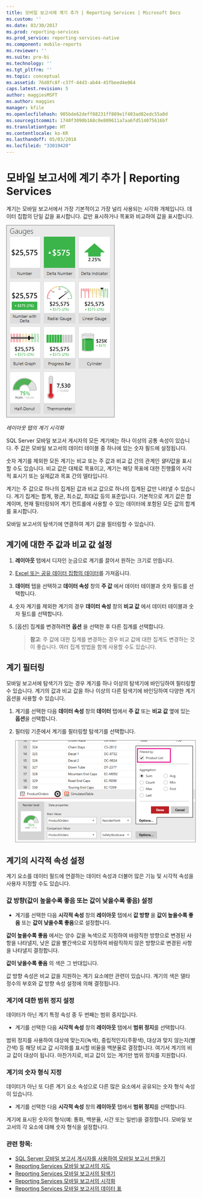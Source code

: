 ```yaml
---
title: 모바일 보고서에 계기 추가 | Reporting Services | Microsoft Docs
ms.custom: ''
ms.date: 03/30/2017
ms.prod: reporting-services
ms.prod_service: reporting-services-native
ms.component: mobile-reports
ms.reviewer: ''
ms.suite: pro-bi
ms.technology: ''
ms.tgt_pltfrm: ''
ms.topic: conceptual
ms.assetid: 76d8fc8f-c37f-44d3-ab44-45fbeed4e064
caps.latest.revision: 5
author: maggiesMSFT
ms.author: maggies
manager: kfile
ms.openlocfilehash: 985bde62deff88231ff889e1f403ad82edc55a0d
ms.sourcegitcommit: 1740f3090b168c0e809611a7aa6fd514075616bf
ms.translationtype: HT
ms.contentlocale: ko-KR
ms.lasthandoff: 05/03/2018
ms.locfileid: "33019420"
---
```

# <a name="add-gauges-to-mobile-reports--reporting-services"></a>모바일 보고서에 계기 추가 | Reporting Services
계기는 모바일 보고서에서 가장 기본적이고 가장 널리 사용되는 시각화 개체입니다. 데이터 집합의 단일 값을 표시합니다. 값만 표시하거나 목표와 비교하여 값을 표시합니다.

![PBI_SSMRP_Gauges](../../reporting-services/mobile-reports/media/pbi-ssmrp-gauges.png)  
  
*레이아웃 탭의 계기 시각화*  
  
SQL Server 모바일 보고서 게시자의 모든 계기에는 하나 이상의 공통 속성이 있습니다. 주 값은 모바일 보고서의 데이터 테이블 중 하나에 있는 숫자 필드에 설정됩니다.  

숫자 계기를 제외한 모든 계기는 비교 또는 주 값과 비교 값 간의 관계인 *델타*값을 표시할 수도 있습니다. 비교 값은 대체로 목표이고, 계기는 해당 목표에 대한 진행률의 시각적 표시기 또는 실제값과 목표 간의 델타입니다.

계기는 주 값으로 하나의 집계된 값과 비교 값으로 하나의 집계된 값만 나타낼 수 있습니다. 계기 집계는 합계, 평균, 최소값, 최대값 등의 표준입니다. 기본적으로 계기 값은 합계이며, 현재 필터링되어 계기 컨트롤에 사용할 수 있는 데이터에 포함된 모든 값의 합계를 표시합니다. 

모바일 보고서의 탐색기에 연결하여 계기 값을 필터링할 수 있습니다. 

## <a name="set-the-main-and-comparison-values-for-a-gauge"></a>계기에 대한 주 값과 비교 값 설정

1. **레이아웃** 탭에서 디자인 눈금으로 계기를 끌어서 원하는 크기로 만듭니다.

2. [Excel 또는 공유 데이터 집합의 데이터](../../reporting-services/mobile-reports/data-for-reporting-services-mobile-reports.md)를 가져옵니다.

3. **데이터** 탭을 선택하고 **데이터 속성** 창의 **주 값** 에서 데이터 테이블과 숫자 필드를 선택합니다.

3. 숫자 계기를 제외한 계기의 경우 **데이터 속성** 창의 **비교 값** 에서 데이터 테이블과 숫자 필드를 선택합니다.

4. [옵션] 집계를 변경하려면 **옵션** 을 선택한 후 다른 집계를 선택합니다.
   
   >**참고**: 주 값에 대한 집계를 변경하는 경우 비교 값에 대한 집계도 변경하는 것이 좋습니다. 여러 집계 방법을 함께 사용할 수도 있습니다.  

## <a name="filter-a-gauge"></a>계기 필터링
  
모바일 보고서에 탐색기가 있는 경우 계기를 하나 이상의 탐색기에 바인딩하여 필터링할 수 있습니다. 계기의 값과 비교 값을 하나 이상의 다른 탐색기에 바인딩하여 다양한 계기 옵션을 사용할 수 있습니다.  

1. 계기를 선택한 다음 **데이터 속성** 창의 **데이터** 탭에서 **주 값** 또는 **비교 값** 옆에 있는 **옵션**을 선택합니다.

2. 필터링 기준에서 계기를 필터링할 탐색기를 선택합니다.

   ![mobile-report-gauge-navigator](../../reporting-services/mobile-reports/media/mobile-report-gauge-navigator.png)
 
## <a name="set-visual-properties-for-a-gauge"></a>계기의 시각적 속성 설정
  
계기 요소를 데이터 필드에 연결하는 데이터 속성과 더불어 많은 기능 및 시각적 속성을 사용자 지정할 수도 있습니다. 

### <a name="set-value-direction-high-or-low-is-better"></a>값 방향(값이 높을수록 좋음 또는 값이 낮을수록 좋음) 설정
* 계기를 선택한 다음 **시각적 속성** 창의 **레이아웃** 탭에서 **값 방향** 을 **값이 높을수록 좋음** 또는 **값이 낮을수록 좋음**으로 설정합니다. 

**값이 높을수록 좋음** 에서는 양수 값을 녹색으로 지정하여 바람직한 방향으로 변경된 사항을 나타낼지, 낮은 값을 빨간색으로 지정하여 바람직하지 않은 방향으로 변경된 사항을 나타낼지 결정합니다. 

**값이 낮을수록 좋음** 의 색은 그 반대입니다.

값 방향 속성은 비교 값을 지원하는 계기 요소에만 관련이 있습니다. 계기의 색은 델타 정수의 부호와 값 방향 속성 설정에 의해 결정됩니다.  
  
### <a name="set-range-stops-for-a-gauge"></a>계기에 대한 범위 정지 설정
데이터가 아닌 계기 특정 속성 중 두 번째는 범위 중지입니다. 

* 계기를 선택한 다음 **시각적 속성** 창의 **레이아웃** 탭에서 **범위 정지**를 선택합니다.

범위 정지를 사용하여 대상에 맞는지(녹색), 중립적인지(주황색), 대상과 맞지 않는지(빨간색) 등 해당 비교 값 시각화를 표시할 비율을 백분율로 결정합니다. 여기서 계기의 비교 값이 대상이 됩니다. 마찬가지로, 비교 값이 있는 계기만 범위 정지를 지원합니다.  

### <a name="format-the-numbers-in-the-gauge"></a>계기의 숫자 형식 지정  
데이터가 아닌 또 다른 계기 요소 속성으로 다른 많은 요소에서 공유되는 숫자 형식 속성이 있습니다. 

* 계기를 선택한 다음 **시각적 속성** 창의 **레이아웃** 탭에서 **범위 정지**를 선택합니다.

계기에 표시된 숫자의 형식(예: 통화, 백분율, 시간 또는 일반)을 결정합니다. 모바일 보고서의 각 요소에 대해 숫자 형식을 설정합니다.
  
### <a name="see-also"></a>관련 항목: 

* [SQL Server 모바일 보고서 게시자를 사용하여 모바일 보고서 만들기](../../reporting-services/mobile-reports/create-mobile-reports-with-sql-server-mobile-report-publisher.md)
* [Reporting Services 모바일 보고서의 지도](../../reporting-services/mobile-reports/maps-in-reporting-services-mobile-reports.md)
* [Reporting Services 모바일 보고서의 탐색기](../../reporting-services/mobile-reports/add-navigators-to-reporting-services-mobile-reports.md)
* [Reporting Services 모바일 보고서의 시각화](../../reporting-services/mobile-reports/add-visualizations-to-reporting-services-mobile-reports.md)
* [Reporting Services 모바일 보고서의 데이터 표](../../reporting-services/mobile-reports/add-data-grids-to-mobile-reports-reporting-services.md) 
